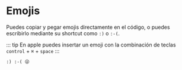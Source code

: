 # Emojis

Puedes copiar y pegar emojis directamente en el código, o puedes escribirlo mediante su shortcut como `:)` o `:-(`.

::: tip
En apple puedes insertar un emoji con la combinación de teclas `control` + `⌘` + `space`
:::

```demoCode[markdown]
:) :-( 😜
```
